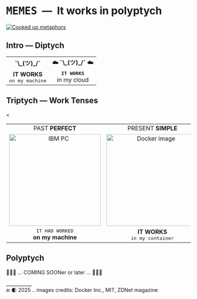 # <samp>MEMES</samp>&nbsp;&nbsp;&mdash;&nbsp;&nbsp;It works in polyptych

[![Cooked up metaphors](https://img.shields.io/badge/Cooked%20up-metaphors-8CA1AF?logo=readthedocs&logoColor=fff)](#)

## Intro &mdash; Diptych

<table align="center"><tr valign="center" align="center"><td><b>¯\_(ツ)_/¯</b></td><td><b>☁️ ¯\_(ツ)_/¯ ☁️</b></td>
</tr><tr align="center">
  <td><b>IT WORKS</b><br /><samp>on my machine</samp></td>
  <td><b><samp>IT WORKS</samp></b><br />in my cloud</td>
</tr></table>

## Triptych &mdash; Work Tenses

<table align="center"><tr></tr><tr align="center"><td>PAST <b>PERFECT</b></td><td>PRESENT <b>SIMPLE</b></td><<td><b>FUTURE</b> SIMPLE</td></tr>
  <tr valign="center" align="center">
    <td><picture><img width="250px" alt="&nbsp;IBM PC" src="../../../../_rsc/_img/af/IBM_PC-ClothIco.jpg" title="&nbsp;IBM PC merchanidise&#013;&#010;Screengrab: ZDNet.com" /></picture></td>
    <td><picture><img width="250px" alt="&nbsp;Docker image" src="../../../../_rsc/_img/symbols/logo/Docker_Software.jpg" title="&nbsp;Docker Inc.,&#013;&#010;software for cloud containters" /></picture></td>
    <td><picture><img width="250px" alt="&nbsp;Imagine a qubit" src="../../../../_rsc/_img/symbols/phys/MIT-qubit_500px.jpg" title="&nbsp;MIT, Awschalom Group, D. Laorenza" /></picture></td>
</tr><tr align="center">
  <td><samp>IT HAD WORKED</samp><br /><b>on my machine</b></td>
    <td><b>IT WORKS</b><br /><samp>in my container</samp></td>
  <td><b>IT WILL WORK</b><br /><samp>on my qubit</samp></td>
</tr></table>

## Polyptych

🚧🐝🚧 ... COMING SOONer or later ... 🚧🐝🚧

\___________\
🔚 🌒 2025 .. images credits: Docker Inc., MIT, ZDNet magazine
